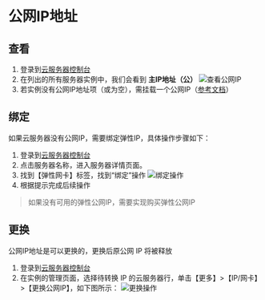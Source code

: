 # 公网IP地址

## 查看

1. 登录到[云服务器控制台](https://console.cloud.tencent.com/cvm/index)
2. 在列出的所有服务器实例中，我们会看到 **主IP地址（公）** 
   ![查看公网IP](https://libs.websoft9.com/Websoft9/DocsPicture/zh/qcloud/qcloud-getpublicip-websoft9.png)
3. 若实例没有公网IP地址项（或为空），需挂载一个公网IP（[参考文档](https://help.aliyun.com/document_detail/72125.html)）

## 绑定

如果云服务器没有公网IP，需要绑定弹性IP，具体操作步骤如下：

1. 登录到[云服务器控制台](https://console.cloud.tencent.com/cvm/index)
2. 点击服务器名称，进入服务器详情页面。
3. 找到【弹性网卡】标签，找到“绑定”操作
   ![绑定操作](https://libs.websoft9.com/Websoft9/DocsPicture/zh/qcloud/qcloud-bindeip-websoft9.png)
4. 根据提示完成后续操作

> 如果没有可用的弹性公网IP，需要实现购买弹性公网IP

## 更换

公网IP地址是可以更换的，更换后原公网 IP 将被释放

1. 登录到[云服务器控制台](https://console.cloud.tencent.com/cvm/index)
2. 在实例的管理页面，选择待转换 IP 的云服务器行，单击【更多】>【IP/网卡】>【更换公网IP】，如下图所示：
   ![更换操作](https://libs.websoft9.com/Websoft9/DocsPicture/zh/qcloud/qcloud-changepip-websoft9.png)